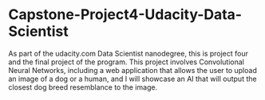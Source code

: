 # Capstone-Project4-Udacity-Data-Scientist
As part of the udacity.com Data Scientist nanodegree, this is project four and the final project of the program. This project involves Convolutional Neural Networks, including a web application that allows the user to upload an image of a dog or a human, and I will showcase an AI that will output the closest dog breed resemblance to the image.
